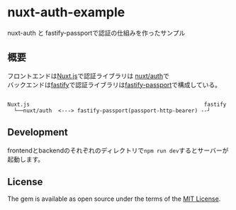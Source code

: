 # nuxt-auth-example

nuxt-auth と fastify-passportで認証の仕組みを作ったサンプル


## 概要


フロントエンドは[Nuxt.js](https://nuxtjs.org/ja/)で認証ライブラリは [nuxt/auth](https://auth.nuxtjs.org/)で <br />
バックエンドは[fastify](https://www.fastify.io/)で認証ライブラリは[fastify-passport](https://www.npmjs.com/package/fastify-passport)で構成している。


```

Nuxt.js                                                       fastify
  └──nuxt/auth  <---> fastify-passport(passport-http-bearer) --┘

```




## Development

frontendとbackendのそれぞれのディレクトリで`npm run dev`するとサーバーが起動します。

## License

The gem is available as open source under the terms of the [MIT License](https://opensource.org/licenses/MIT).
